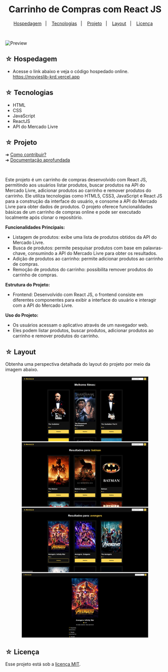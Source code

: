 <h1 align="center">Carrinho de Compras com React JS</h1>

<p align="center">
  <a href="#-hospedagem">Hospedagem</a>&nbsp;&nbsp;&nbsp;|&nbsp;&nbsp;&nbsp;
  <a href="#-tecnologias">Tecnologias</a>&nbsp;&nbsp;&nbsp;|&nbsp;&nbsp;&nbsp;
  <a href="#-projeto">Projeto</a>&nbsp;&nbsp;&nbsp;|&nbsp;&nbsp;&nbsp;
  <a href="#-layout">Layout</a>&nbsp;&nbsp;&nbsp;|&nbsp;&nbsp;&nbsp;
  <a href="#-licença">Licença</a>&nbsp;&nbsp;&nbsp;
</p>
<br>

![Preview](./dist/banner.png)

## ☆ Hospedagem
- Acesse o link abaixo e veja o código hospedado online.<br>
https://movieslib-krd.vercel.app

## ☆ Tecnologias
- HTML
- CSS
- JavaScript
- ReactJS
- API do Mercado Livre

## ☆ Projeto
➜ [Como contribuir?](./read-model/CONTRIBUTING.md) <br>
➜ [Documentação aprofundada](./read-model/MODEL.md) 

<br>

Este projeto é um carrinho de compras desenvolvido com React JS, permitindo aos usuários listar produtos, buscar produtos na API do Mercado Livre, adicionar produtos ao carrinho e remover produtos do carrinho. Ele utiliza tecnologias como HTML5, CSS3, JavaScript e React JS para a construção da interface do usuário, e consome a API do Mercado Livre para obter dados de produtos. O projeto oferece funcionalidades básicas de um carrinho de compras online e pode ser executado localmente após clonar o repositório.

**Funcionalidades Principais:**
- Listagem de produtos: exibe uma lista de produtos obtidos da API do Mercado Livre.
- Busca de produtos: permite pesquisar produtos com base em palavras-chave, consumindo a API do Mercado Livre para obter os resultados.
- Adição de produtos ao carrinho: permite adicionar produtos ao carrinho de compras.
- Remoção de produtos do carrinho: possibilita remover produtos do carrinho de compras.

**Estrutura do Projeto:**

- Frontend: Desenvolvido com React JS, o frontend consiste em diferentes componentes para exibir a interface do usuário e interagir com a API do Mercado Livre.

**Uso do Projeto:**
- Os usuários acessam o aplicativo através de um navegador web.
- Eles podem listar produtos, buscar produtos, adicionar produtos ao carrinho e remover produtos do carrinho.

## ☆ Layout
Obtenha uma perspectiva detalhada do layout do projeto por meio da imagem abaixo.

<div align="center">

<img src="https://raw.githubusercontent.com/https-shini/movies_lib/main/dist/001.png" width=400 heigth=350 />
<img src="https://raw.githubusercontent.com/https-shini/movies_lib/main/dist/002.png" width=400 heigth=350 />
<img src="https://raw.githubusercontent.com/https-shini/movies_lib/main/dist/003.png" width=400 heigth=350 />
<img src="https://raw.githubusercontent.com/https-shini/movies_lib/main/dist/004.png" width=400 heigth=350 />

</div>

## ☆ Licença
Esse projeto está sob a [licença MIT](/LICENSE).
